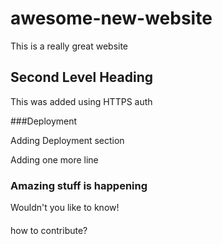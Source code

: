 awesome-new-website
===================

This is a really great website

## Second Level Heading

This was added using HTTPS auth


###Deployment

Adding Deployment section

Adding one more line

### Amazing stuff is happening

Wouldn't you like to know!

####
how to contribute?
